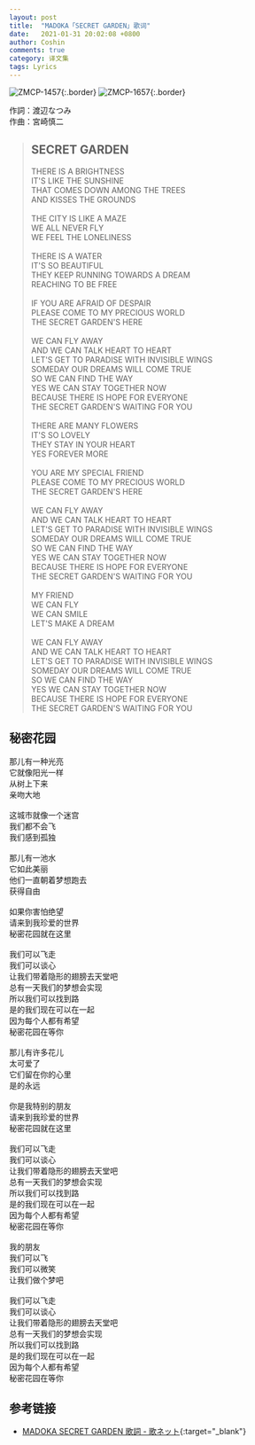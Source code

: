```yaml
---
layout: post
title:  "MADOKA「SECRET GARDEN」歌词"
date:   2021-01-31 20:02:08 +0800
author: Coshin
comments: true
category: 译文集
tags: Lyrics
---
```

![ZMCP-1457](https://images-na.ssl-images-amazon.com/images/I/81vlCOws-HL._AC_SX425_.jpg){:.border}
![ZMCP-1657](https://m.media-amazon.com/images/I/21DSKNYSCPL._SL240_.jpg){:.border}

作詞：渡辺なつみ<br>
作曲：宮崎慎二

<blockquote class="original">
  <h2>SECRET GARDEN</h2>
  <p>
    THERE IS A BRIGHTNESS<br>
    IT'S LIKE THE SUNSHINE<br>
    THAT COMES DOWN AMONG THE TREES<br>
    AND KISSES THE GROUNDS<br>
    <br>
    THE CITY IS LIKE A MAZE<br>
    WE ALL NEVER FLY<br>
    WE FEEL THE LONELINESS<br>
    <br>
    THERE IS A WATER<br>
    IT'S SO BEAUTIFUL<br>
    THEY KEEP RUNNING TOWARDS A DREAM<br>
    REACHING TO BE FREE<br>
    <br>
    IF YOU ARE AFRAID OF DESPAIR<br>
    PLEASE COME TO MY PRECIOUS WORLD<br>
    THE SECRET GARDEN'S HERE<br>
    <br>
    WE CAN FLY AWAY<br>
    AND WE CAN TALK HEART TO HEART<br>
    LET'S GET TO PARADISE WITH INVISIBLE WINGS<br>
    SOMEDAY OUR DREAMS WILL COME TRUE<br>
    SO WE CAN FIND THE WAY<br>
    YES WE CAN STAY TOGETHER NOW<br>
    BECAUSE THERE IS HOPE FOR EVERYONE<br>
    THE SECRET GARDEN'S WAITING FOR YOU<br>
    <br>
    THERE ARE MANY FLOWERS<br>
    IT'S SO LOVELY<br>
    THEY STAY IN YOUR HEART<br>
    YES FOREVER MORE<br>
    <br>
    YOU ARE MY SPECIAL FRIEND<br>
    PLEASE COME TO MY PRECIOUS WORLD<br>
    THE SECRET GARDEN'S HERE<br>
    <br>
    WE CAN FLY AWAY<br>
    AND WE CAN TALK HEART TO HEART<br>
    LET'S GET TO PARADISE WITH INVISIBLE WINGS<br>
    SOMEDAY OUR DREAMS WILL COME TRUE<br>
    SO WE CAN FIND THE WAY<br>
    YES WE CAN STAY TOGETHER NOW<br>
    BECAUSE THERE IS HOPE FOR EVERYONE<br>
    THE SECRET GARDEN'S WAITING FOR YOU<br>
    <br>
    MY FRIEND<br>
    WE CAN FLY<br>
    WE CAN SMILE<br>
    LET'S MAKE A DREAM<br>
    <br>
    WE CAN FLY AWAY<br>
    AND WE CAN TALK HEART TO HEART<br>
    LET'S GET TO PARADISE WITH INVISIBLE WINGS<br>
    SOMEDAY OUR DREAMS WILL COME TRUE<br>
    SO WE CAN FIND THE WAY<br>
    YES WE CAN STAY TOGETHER NOW<br>
    BECAUSE THERE IS HOPE FOR EVERYONE<br>
    THE SECRET GARDEN'S WAITING FOR YOU
  </p>
</blockquote>

<div class="translation">
  <h2>秘密花园</h2>
  <p>
    那儿有一种光亮<br>
    它就像阳光一样<br>
    从树上下来<br>
    亲吻大地<br>
    <br>
    这城市就像一个迷宫<br>
    我们都不会飞<br>
    我们感到孤独<br>
    <br>
    那儿有一池水<br>
    它如此美丽<br>
    他们一直朝着梦想跑去<br>
    获得自由<br>
    <br>
    如果你害怕绝望<br>
    请来到我珍爱的世界<br>
    秘密花园就在这里<br>
    <br>
    我们可以飞走<br>
    我们可以谈心<br>
    让我们带着隐形的翅膀去天堂吧<br>
    总有一天我们的梦想会实现<br>
    所以我们可以找到路<br>
    是的我们现在可以在一起<br>
    因为每个人都有希望<br>
    秘密花园在等你<br>
    <br>
    那儿有许多花儿<br>
    太可爱了<br>
    它们留在你的心里<br>
    是的永远<br>
    <br>
    你是我特别的朋友<br>
    请来到我珍爱的世界<br>
    秘密花园就在这里<br>
    <br>
    我们可以飞走<br>
    我们可以谈心<br>
    让我们带着隐形的翅膀去天堂吧<br>
    总有一天我们的梦想会实现<br>
    所以我们可以找到路<br>
    是的我们现在可以在一起<br>
    因为每个人都有希望<br>
    秘密花园在等你<br>
    <br>
    我的朋友<br>
    我们可以飞<br>
    我们可以微笑<br>
    让我们做个梦吧<br>
    <br>
    我们可以飞走<br>
    我们可以谈心<br>
    让我们带着隐形的翅膀去天堂吧<br>
    总有一天我们的梦想会实现<br>
    所以我们可以找到路<br>
    是的我们现在可以在一起<br>
    因为每个人都有希望<br>
    秘密花园在等你
  </p>
</div>

## 参考链接

* [MADOKA SECRET GARDEN 歌詞 - 歌ネット](https://www.uta-net.com/song/167970/){:target="_blank"}
